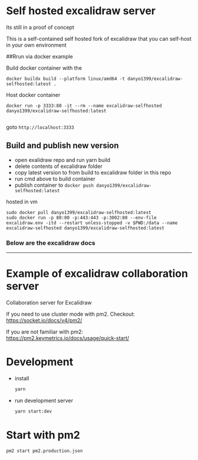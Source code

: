 # Self hosted excalidraw server
Its still in a proof of concept

This is a self-contained self hosted fork of excalidraw that you can 
self-host in your own environment

##Rrun via docker example

Build docker container with the 
```
docker buildx build --platform linux/amd64 -t danyo1399/excalidraw-selfhosted:latest .

```
Host docker container
```
docker run -p 3333:80 -it --rm --name excalidraw-selfhosted danyo1399/excalidraw-selfhosted:latest


```

goto `http://localhost:3333`

## Build and publish new version
- open exalidraw repo and run yarn build
- delete contents of excalidraw folder
- copy latest version to from build to excalidraw folder in this repo
- run cmd above to build container
- publish container to `docker push danyo1399/excalidraw-selfhosted:latest`

hosted in vm
```
sudo docker pull danyo1399/excalidraw-selfhosted:latest
sudo docker run -p 80:80 -p:443:443 -p:3002:80 --env-file excalidraw.env -itd --restart unless-stopped -v $PWD:/data --name excalidraw-selfhosted danyo1399/excalidraw-selfhosted:latest
```
### Below are the excalidraw docs

---
# Example of excalidraw collaboration server

Collaboration server for Excalidraw

If you need to use cluster mode with pm2. Checkout: https://socket.io/docs/v4/pm2/

If you are not familiar with pm2: https://pm2.keymetrics.io/docs/usage/quick-start/

# Development

- install

  ```sh
  yarn
  ```

- run development server

  ```sh
  yarn start:dev
  ```

# Start with pm2

```
pm2 start pm2.production.json
```
